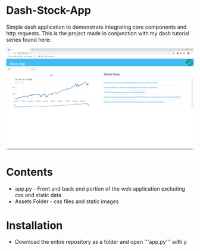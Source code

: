 # Dash-Stock-App
Simple dash application to demonstrate integrating core components and http requests. This is the project made in conjunction with my dash tutorial series found here:

![](StockAppView.PNG)

# Contents
* app.py - Front and back end portion of the web application excluding css and static data
* Assets Folder  - css files and static images

# Installation
* Download the entire repository as a folder and open '''app.py''' with y
